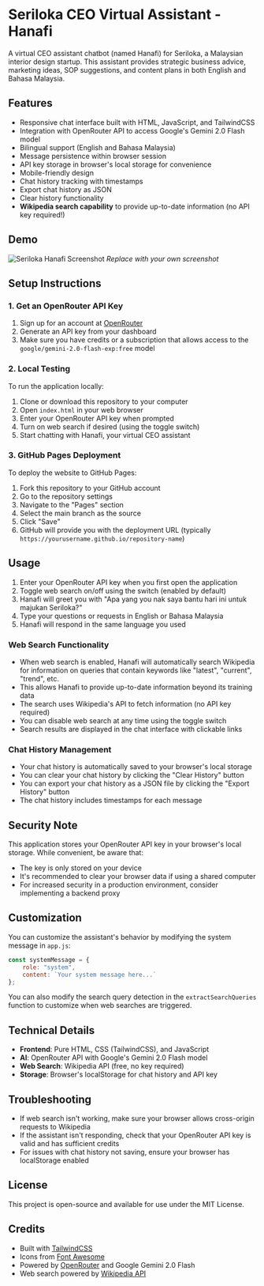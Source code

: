 # Seriloka CEO Virtual Assistant - Hanafi

A virtual CEO assistant chatbot (named Hanafi) for Seriloka, a Malaysian interior design startup. This assistant provides strategic business advice, marketing ideas, SOP suggestions, and content plans in both English and Bahasa Malaysia.

## Features

- Responsive chat interface built with HTML, JavaScript, and TailwindCSS
- Integration with OpenRouter API to access Google's Gemini 2.0 Flash model
- Bilingual support (English and Bahasa Malaysia)
- Message persistence within browser session
- API key storage in browser's local storage for convenience
- Mobile-friendly design
- Chat history tracking with timestamps
- Export chat history as JSON
- Clear history functionality
- **Wikipedia search capability** to provide up-to-date information (no API key required!)

## Demo

![Seriloka Hanafi Screenshot](https://i.imgur.com/example.png)
*Replace with your own screenshot*

## Setup Instructions

### 1. Get an OpenRouter API Key

1. Sign up for an account at [OpenRouter](https://openrouter.ai)
2. Generate an API key from your dashboard
3. Make sure you have credits or a subscription that allows access to the `google/gemini-2.0-flash-exp:free` model

### 2. Local Testing

To run the application locally:

1. Clone or download this repository to your computer
2. Open `index.html` in your web browser
3. Enter your OpenRouter API key when prompted
4. Turn on web search if desired (using the toggle switch)
5. Start chatting with Hanafi, your virtual CEO assistant

### 3. GitHub Pages Deployment

To deploy the website to GitHub Pages:

1. Fork this repository to your GitHub account
2. Go to the repository settings
3. Navigate to the "Pages" section
4. Select the main branch as the source
5. Click "Save"
6. GitHub will provide you with the deployment URL (typically `https://yourusername.github.io/repository-name`)

## Usage

1. Enter your OpenRouter API key when you first open the application
2. Toggle web search on/off using the switch (enabled by default)
3. Hanafi will greet you with "Apa yang you nak saya bantu hari ini untuk majukan Seriloka?"
4. Type your questions or requests in English or Bahasa Malaysia
5. Hanafi will respond in the same language you used

### Web Search Functionality

- When web search is enabled, Hanafi will automatically search Wikipedia for information on queries that contain keywords like "latest", "current", "trend", etc.
- This allows Hanafi to provide up-to-date information beyond its training data
- The search uses Wikipedia's API to fetch information (no API key required)
- You can disable web search at any time using the toggle switch
- Search results are displayed in the chat interface with clickable links

### Chat History Management

- Your chat history is automatically saved to your browser's local storage
- You can clear your chat history by clicking the "Clear History" button
- You can export your chat history as a JSON file by clicking the "Export History" button
- The chat history includes timestamps for each message

## Security Note

This application stores your OpenRouter API key in your browser's local storage. While convenient, be aware that:

- The key is only stored on your device
- It's recommended to clear your browser data if using a shared computer
- For increased security in a production environment, consider implementing a backend proxy

## Customization

You can customize the assistant's behavior by modifying the system message in `app.js`:

```javascript
const systemMessage = {
    role: "system",
    content: `Your system message here...`
};
```

You can also modify the search query detection in the `extractSearchQueries` function to customize when web searches are triggered.

## Technical Details

- **Frontend**: Pure HTML, CSS (TailwindCSS), and JavaScript
- **AI**: OpenRouter API with Google's Gemini 2.0 Flash model
- **Web Search**: Wikipedia API (free, no key required)
- **Storage**: Browser's localStorage for chat history and API key

## Troubleshooting

- If web search isn't working, make sure your browser allows cross-origin requests to Wikipedia
- If the assistant isn't responding, check that your OpenRouter API key is valid and has sufficient credits
- For issues with chat history not saving, ensure your browser has localStorage enabled

## License

This project is open-source and available for use under the MIT License.

## Credits

- Built with [TailwindCSS](https://tailwindcss.com/)
- Icons from [Font Awesome](https://fontawesome.com/)
- Powered by [OpenRouter](https://openrouter.ai) and Google Gemini 2.0 Flash
- Web search powered by [Wikipedia API](https://www.mediawiki.org/wiki/API:Main_page) 